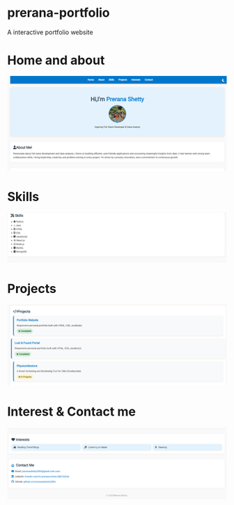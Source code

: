 # prerana-portfolio
A interactive portfolio website

# Home and about 
![image alt](https://github.com/preranashetty2004/prerana-portfolio/blob/main/screenshots/home%20and%20about%20me.png)

# Skills
![image alt](https://github.com/preranashetty2004/prerana-portfolio/blob/main/screenshots/skills.png)

# Projects
![image alt](https://github.com/preranashetty2004/prerana-portfolio/blob/main/screenshots/projects.png)

# Interest & Contact me
![image alt](https://github.com/preranashetty2004/prerana-portfolio/blob/main/screenshots/interests%20and%20contact%20me.png)
